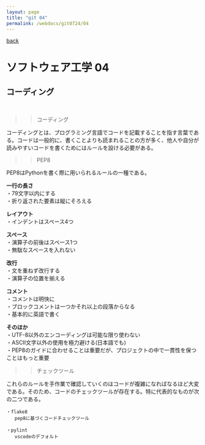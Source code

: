 ```yaml
---
layout: page
title: "git 04"
permalink: /webdocs/git0724/04
---
```


[back](/webdocs/git0724)

# ソフトウェア工学 04

## コーディング

<br>

>> コーディング

コーディングとは、プログラミング言語でコードを記載することを指す言葉である。コードは一般的に、書くことよりも読まれることの方が多く、他人や自分が読みやすいコードを書くためにはルールを設ける必要がある。

>> PEP8

PEP8はPythonを書く際に用いられるルールの一種である。

**一行の長さ**  
・79文字以内にする  
・折り返された要素は縦にそろえる  

**レイアウト**  
・インデントはスペース4つ  

**スペース**  
・演算子の前後はスペース1つ  
・無駄なスペースを入れない  

**改行**  
・文を重ねず改行する  
・演算子の位置を揃える  

**コメント**  
・コメントは明快に  
・ブロックコメントは一つかそれ以上の段落からなる  
・基本的に英語で書く  

**そのほか**  
・UTF-8以外のエンコーディングは可能な限り使わない  
・ASCII文字以外の使用を極力避ける(日本語でも)  
・PEP8のガイドに合わせることは重要だが、プロジェクトの中で一貫性を保つことはもっと重要  


>> チェックツール

これらのルールを手作業で確認していくのはコードが複雑になればなるほど大変である。そのため、コードのチェックツールが存在する。特に代表的なものが次の二つである。

```
・flake8
   pep8に基づくコードチェックツール
   
・pylint
   vscodeのデフォルト
```
